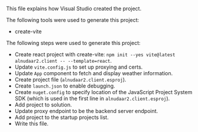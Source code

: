 This file explains how Visual Studio created the project.

The following tools were used to generate this project:
- create-vite

The following steps were used to generate this project:
- Create react project with create-vite: `npm init --yes vite@latest alnudaar2.client -- --template=react`.
- Update `vite.config.js` to set up proxying and certs.
- Update `App` component to fetch and display weather information.
- Create project file (`alnudaar2.client.esproj`).
- Create `launch.json` to enable debugging.
- Create `nuget.config` to specify location of the JavaScript Project System SDK (which is used in the first line in `alnudaar2.client.esproj`).
- Add project to solution.
- Update proxy endpoint to be the backend server endpoint.
- Add project to the startup projects list.
- Write this file.
